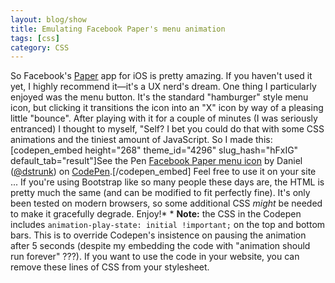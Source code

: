 ```yaml
---
layout: blog/show
title: Emulating Facebook Paper's menu animation
tags: [css]
category: CSS
---
```


So Facebook's [Paper](http://facebook.com/paper) app for iOS is pretty amazing. If you haven't used it yet, I highly recommend it—it's a UX nerd's dream. One thing I particularly enjoyed was the menu button. It's the standard "hamburger" style menu icon, but clicking it transitions the icon into an "X" icon by way of a pleasing little "bounce". After playing with it for a couple of minutes (I was seriously entranced) I thought to myself, "Self? I bet you could do that with some CSS animations and the tiniest amount of JavaScript. So I made this: [codepen_embed height="268" theme_id="4296" slug_hash="hFxIG" default_tab="result"]See the Pen <a href='http://codepen.io/dstrunk/pen/hFxIG'>Facebook Paper menu icon</a> by Daniel (<a href='http://codepen.io/dstrunk'>@dstrunk</a>) on <a href='http://codepen.io'>CodePen</a>.[/codepen_embed] Feel free to use it on your site ... If you're using Bootstrap like so many people these days are, the HTML is pretty much the same (and can be modified to fit perfectly fine). It's only been tested on modern browsers, so some additional CSS *might* be needed to make it gracefully degrade. Enjoy!* * **Note:** the CSS in the Codepen includes `animation-play-state: initial !important;` on the top and bottom bars. This is to override Codepen's insistence on pausing the animation after 5 seconds (despite my embedding the code with "animation should run forever" ???). If you want to use the code in your website, you can remove these lines of CSS from your stylesheet.
